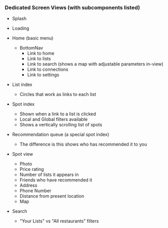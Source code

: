 ### Dedicated Screen Views (with subcomponents listed)

* Splash
* Loading
* Home (basic menu)
  * BottomNav
    * Link to home
    * Link to lists
    * Link to search (shows a map with adjustable parameters in-view)
    * Link to connections
    * Link to settings

* List index
  * Circles that work as links to each list
* Spot index
  * Shown when a link to a list is clicked
  * Local and Global filters available
  * Shows a vertically scrolling list of spots
* Recommendation queue (a special spot index)
  * The difference is this shows who has recommended it to you
* Spot view
  * Photo
  * Price rating
  * Number of lists it appears in
  * Friends who have recommended it
  * Address
  * Phone Number
  * Distance from present location
  * Map

* Search
  * "Your Lists" vs "All restaurants" filters
  
